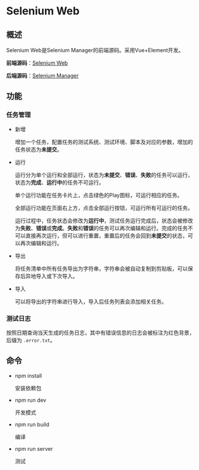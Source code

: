 # Selenium Web
## 概述
Selenium Web是Selenium Manager的前端源码。采用Vue+Element开发。

**前端源码**：[Selenium Web](https://github.com/tyrival/SeleniumWeb)

**后端源码**：[Selenium Manager](https://github.com/tyrival/SeleniumManager)



## 功能 

### 任务管理

- 新增

  增加一个任务，配置任务的测试系统、测试环境、脚本及对应的参数，增加的任务状态为**未提交**。

- 运行

  运行分为单个运行和全部运行，状态为**未提交**、**错误**、**失败**的任务可以运行，状态为**完成**、**运行中**的任务不可运行。

  单个运行功能在任务卡片上，点击绿色的Play图标，可运行相应的任务。

  全部运行功能在页面右上方，点击全部运行按钮，可运行所有可运行的任务。

  运行过程中，任务状态会修改为**运行中**，测试任务运行完成后，状态会被修改为**失败**、**错误**或**完成**。**失败**和**错误**的任务可以再次编辑和运行。完成的任务不可以直接再次运行，但可以进行重置，重置后的任务会回到**未提交**的状态，可以再次编辑和运行。

- 导出

  将任务清单中所有任务导出为字符串，字符串会被自动复制到剪贴板，可以保存后异地导入或下次导入。

- 导入

  可以将导出的字符串进行导入，导入后任务列表会添加相关任务。



### 测试日志

按照日期查询当天生成的任务日志，其中有错误信息的日志会被标注为红色背景，后缀为 `.error.txt`。




## 命令

- npm install

  安装依赖包

- npm run dev

  开发模式

- npm run build

  编译

- npm run server

  测试
